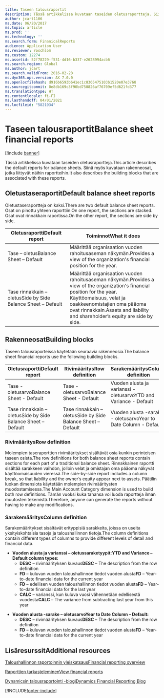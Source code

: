 ```yaml
---
title: Taseen talousraportit
description: Tässä artikkelissa kuvataan taseiden oletusraportteja. Siinä myös kuvataan rakenneosat, jotka liittyvät näihin raportteihin.
author: jcart1106
ms.date: 06/20/2017
ms.topic: article
ms.prod: ''
ms.technology: ''
ms.search.form: FinanicalReports
audience: Application User
ms.reviewer: roschlom
ms.custom: 12274
ms.assetid: 52f78229-f531-4d16-b337-e2628994acb6
ms.search.region: Global
ms.author: jcart
ms.search.validFrom: 2016-02-28
ms.dyn365.ops.version: AX 7.0.0
ms.openlocfilehash: d916b6593b641ec1c8365475103b1520e07e3768
ms.sourcegitcommit: 0e8db169c3f90bd750826af76709ef5d621fd377
ms.translationtype: HT
ms.contentlocale: fi-FI
ms.lasthandoff: 04/01/2021
ms.locfileid: "5821934"
---
```

# <a name="balance-sheet-financial-reports"></a><span data-ttu-id="65cae-104">Taseen talousraportit</span><span class="sxs-lookup"><span data-stu-id="65cae-104">Balance sheet financial reports</span></span>

[!include [banner](../includes/banner.md)]

<span data-ttu-id="65cae-105">Tässä artikkelissa kuvataan taseiden oletusraportteja.</span><span class="sxs-lookup"><span data-stu-id="65cae-105">This article describes the default reports for balance sheets.</span></span> <span data-ttu-id="65cae-106">Siinä myös kuvataan rakenneosat, jotka liittyvät näihin raportteihin.</span><span class="sxs-lookup"><span data-stu-id="65cae-106">It also describes the building blocks that are associated with these reports.</span></span> 

<a name="default-balance-sheet-reports"></a><span data-ttu-id="65cae-107">Oletustaseraportit</span><span class="sxs-lookup"><span data-stu-id="65cae-107">Default balance sheet reports</span></span>
-----------------------------

<span data-ttu-id="65cae-108">Oletustaseraportteja on kaksi.</span><span class="sxs-lookup"><span data-stu-id="65cae-108">There are two default balance sheet reports.</span></span> <span data-ttu-id="65cae-109">Osat on pinottu yhteen raporttiin.</span><span class="sxs-lookup"><span data-stu-id="65cae-109">On one report, the sections are stacked.</span></span> <span data-ttu-id="65cae-110">Osat ovat rinnakkain raportissa.</span><span class="sxs-lookup"><span data-stu-id="65cae-110">On the other report, the sections are side by side.</span></span>

| <span data-ttu-id="65cae-111">Oletusraportti</span><span class="sxs-lookup"><span data-stu-id="65cae-111">Default report</span></span>                       | <span data-ttu-id="65cae-112">Toiminnot</span><span class="sxs-lookup"><span data-stu-id="65cae-112">What it does</span></span>                                                                                                                           |
|--------------------------------------|----------------------------------------------------------------------------------------------------------------------------------------|
| <span data-ttu-id="65cae-113">Tase – oletus</span><span class="sxs-lookup"><span data-stu-id="65cae-113">Balance Sheet – Default</span></span>              | <span data-ttu-id="65cae-114">Määrittää organisaation vuoden rahoitusaseman näkymän.</span><span class="sxs-lookup"><span data-stu-id="65cae-114">Provides a view of the organization's financial position for the year.</span></span>                                                                 |
| <span data-ttu-id="65cae-115">Tase rinnakkain – oletus</span><span class="sxs-lookup"><span data-stu-id="65cae-115">Side by Side Balance Sheet – Default</span></span> | <span data-ttu-id="65cae-116">Määrittää organisaation vuoden rahoitusaseman näkymän.</span><span class="sxs-lookup"><span data-stu-id="65cae-116">Provides a view of the organization's financial position for the year.</span></span> <span data-ttu-id="65cae-117">Käyttöomaisuus, velat ja osakkeenomistajien oma pääoma ovat rinnakkain.</span><span class="sxs-lookup"><span data-stu-id="65cae-117">Assets and liability and shareholder’s equity are side by side.</span></span> |

## <a name="building-blocks"></a><span data-ttu-id="65cae-118">Rakenneosat</span><span class="sxs-lookup"><span data-stu-id="65cae-118">Building blocks</span></span>
<span data-ttu-id="65cae-119">Taseen talousraporteissa käytetään seuraavia rakenneosia.</span><span class="sxs-lookup"><span data-stu-id="65cae-119">The balance sheet financial reports use the following building blocks.</span></span>

| <span data-ttu-id="65cae-120">Oletusraportti</span><span class="sxs-lookup"><span data-stu-id="65cae-120">Default report</span></span>                       | <span data-ttu-id="65cae-121">Rivimääritys</span><span class="sxs-lookup"><span data-stu-id="65cae-121">Row definition</span></span>                       | <span data-ttu-id="65cae-122">Sarakemääritys</span><span class="sxs-lookup"><span data-stu-id="65cae-122">Column definition</span></span>             |
|--------------------------------------|--------------------------------------|-------------------------------|
| <span data-ttu-id="65cae-123">Tase - oletusarvo</span><span class="sxs-lookup"><span data-stu-id="65cae-123">Balance Sheet - Default</span></span>              | <span data-ttu-id="65cae-124">Tase - oletusarvo</span><span class="sxs-lookup"><span data-stu-id="65cae-124">Balance Sheet - Default</span></span>              | <span data-ttu-id="65cae-125">Vuoden alusta ja varianssi - oletusarvo</span><span class="sxs-lookup"><span data-stu-id="65cae-125">YTD and Variance - Default</span></span>    |
| <span data-ttu-id="65cae-126">Tase rinnakkain – oletus</span><span class="sxs-lookup"><span data-stu-id="65cae-126">Side by Side Balance Sheet – Default</span></span> | <span data-ttu-id="65cae-127">Tase rinnakkain – oletus</span><span class="sxs-lookup"><span data-stu-id="65cae-127">Side by Side Balance Sheet – Default</span></span> | <span data-ttu-id="65cae-128">Vuoden alusta -sarake - oletusarvo</span><span class="sxs-lookup"><span data-stu-id="65cae-128">Year to Date Column - Default</span></span> |

### <a name="row-definition"></a><span data-ttu-id="65cae-129">Rivimääritys</span><span class="sxs-lookup"><span data-stu-id="65cae-129">Row definition</span></span>

<span data-ttu-id="65cae-130">Molempien taseraporttien rivimääritykset sisältävät osia kunkin perinteisen taseen osista.</span><span class="sxs-lookup"><span data-stu-id="65cae-130">The row definitions for both balance sheet reports contain sections for each part of a traditional balance sheet.</span></span> <span data-ttu-id="65cae-131">Rinnakkainen raportti sisältää sarakkeen vaihdon, jolloin velat ja omistajan oma pääoma näkyvät käyttöomaisuuden vieressä.</span><span class="sxs-lookup"><span data-stu-id="65cae-131">The side-by-side report includes a column break, so that liability and the owner’s equity appear next to assets.</span></span> <span data-ttu-id="65cae-132">Päätilin luokan dimensiota käytetään molempien rivimääritysten muodostamisessa.</span><span class="sxs-lookup"><span data-stu-id="65cae-132">The Main Account Category dimension is used to build both row definitions.</span></span> <span data-ttu-id="65cae-133">Tämän vuoksi kuka tahansa voi luoda raportteja ilman muutosten tekemistä.</span><span class="sxs-lookup"><span data-stu-id="65cae-133">Therefore, anyone can generate the reports without having to make any modifications.</span></span>

### <a name="column-definition"></a><span data-ttu-id="65cae-134">Sarakemääritys</span><span class="sxs-lookup"><span data-stu-id="65cae-134">Column definition</span></span>

<span data-ttu-id="65cae-135">Sarakemääritykset sisältävät erityppisiä sarakkeita, joissa on useita yksityiskohtaisia tasoja ja taloushallinnon tietoja.</span><span class="sxs-lookup"><span data-stu-id="65cae-135">The column definitions contain different types of columns to provide different levels of detail and financial data.</span></span>

-   <span data-ttu-id="65cae-136">**Vuoden alusta ja varianssi – oletussaraketyypit:**</span><span class="sxs-lookup"><span data-stu-id="65cae-136">**YTD and Variance – Default column types:**</span></span>
    -   <span data-ttu-id="65cae-137">**DESC** – rivimäärityksen kuvaus</span><span class="sxs-lookup"><span data-stu-id="65cae-137">**DESC** – The description from the row definition</span></span>
    -   <span data-ttu-id="65cae-138">**FD** – kuluvan vuoden taloushallinnon tiedot vuoden alusta</span><span class="sxs-lookup"><span data-stu-id="65cae-138">**FD** – Year-to-date financial data for the current year</span></span>
    -   <span data-ttu-id="65cae-139">**FD** – edellisen vuoden taloushallinnon tiedot vuoden alusta</span><span class="sxs-lookup"><span data-stu-id="65cae-139">**FD** – Year-to-date financial data for the last year</span></span>
    -   <span data-ttu-id="65cae-140">**CALC** – varianssi, kun kuluva vuosi vähennetään edellisestä vuodesta</span><span class="sxs-lookup"><span data-stu-id="65cae-140">**CALC** – The variance from subtracting last year from this year</span></span>

<!-- -->

-   <span data-ttu-id="65cae-141">**Vuoden alusta -sarake – oletusarvo**</span><span class="sxs-lookup"><span data-stu-id="65cae-141">**Year to Date Column – Default:**</span></span>
    -   <span data-ttu-id="65cae-142">**DESC** – rivimäärityksen kuvaus</span><span class="sxs-lookup"><span data-stu-id="65cae-142">**DESC** – The description from the row definition</span></span>
    -   <span data-ttu-id="65cae-143">**FD** – kuluvan vuoden taloushallinnon tiedot vuoden alusta</span><span class="sxs-lookup"><span data-stu-id="65cae-143">**FD** – Year-to-date financial data for the current year</span></span>



<a name="additional-resources"></a><span data-ttu-id="65cae-144">Lisäresurssit</span><span class="sxs-lookup"><span data-stu-id="65cae-144">Additional resources</span></span>
--------

[<span data-ttu-id="65cae-145">Taloushallinnon raportoinnin yleiskatsaus</span><span class="sxs-lookup"><span data-stu-id="65cae-145">Financial reporting overview</span></span>](financial-reporting-getting-started.md)

[<span data-ttu-id="65cae-146">Raporttien tarkasteleminen</span><span class="sxs-lookup"><span data-stu-id="65cae-146">View financial reports</span></span>](view-financial-reports.md)

[<span data-ttu-id="65cae-147">Dynamicsin talousraportointi -blogi</span><span class="sxs-lookup"><span data-stu-id="65cae-147">Dynamics Financial Reporting Blog</span></span>](https://blogs.msdn.com/b/dynamics_financial_reporting/)





[!INCLUDE[footer-include](../../includes/footer-banner.md)]